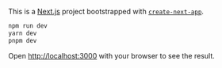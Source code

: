 This is a [Next.js](https://nextjs.org/) project bootstrapped with [`create-next-app`](https://github.com/vercel/next.js/tree/canary/packages/create-next-app).

```bash
npm run dev
yarn dev
pnpm dev
```

Open [http://localhost:3000](http://localhost:3000) with your browser to see the result.
